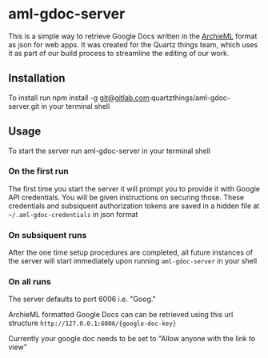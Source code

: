# aml-gdoc-server

This is a simple way to retrieve Google Docs written in the [ArchieML](http://archieml.org/) format as json for web apps.
It was created for the Quartz things team, which uses it as part of our build process to streamline the editing of our work.

## Installation

To install run
	npm install -g git@gitlab.com:quartzthings/aml-gdoc-server.git
in your terminal shell

## Usage

To start the server run
	aml-gdoc-server
in your terminal shell

### On the first run

The first time you start the server it will prompt you to provide it with Google API credentials. You will be given instructions on securing those. These credentials and subsiquent authorization tokens are saved in a hidden file at `~/.aml-gdoc-credentials` in json format

### On subsiquent runs

After the one time setup procedures are completed, all future instances of the server will start immediately upon running `aml-gdoc-server` in your shell

### On all runs

The server defaults to port 6006 i.e. "Goog."

ArchieML formatted Google Docs can can be retrieved using this url structure `http://127.0.0.1:6006/{google-doc-key}`

Currently your google doc needs to be set to "Allow anyone with the link to view"

